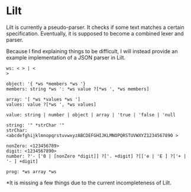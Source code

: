 
# Lilt

Lilt is currently a pseudo-parser.
It checks if some text matches a certain specification.
Eventually, it is supposed to become a combined lexer and parser.

Because I find explaining things to be difficult, I will instead provide an example
implementation of a JSON parser in Lilt.

```
ws: < > | <
>

object: '{ *ws *members *ws '}
members: string *ws ': *ws value ?[*ws ', *ws members]

array: '[ *ws *values *ws ']
values: value ?[*ws ', *ws values]

value: string | number | object | array | 'true | 'false | 'null

string: '" *strChar '"
strChar: <abcdefghijklmnopqrstuvwxyzABCDEFGHIJKLMNOPQRSTUVWXYZ1234567890 >

nonZero: <123456789>
digit: <1234567890>
number: ?'- ['0 | [nonZero *digit]] ?['. +digit] ?[['e | 'E ] ?['+ | '- ] +digit]

prog: *ws array *ws
```

\*It is missing a few things due to the current incompleteness of Lilt.
